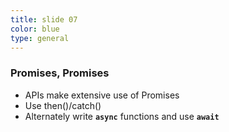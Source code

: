 ```yaml
---
title: slide 07
color: blue
type: general
---
```

### Promises, Promises

* APIs make extensive use of Promises
* Use then()/catch()
* Alternately write **`async`** functions and use **`await`**
